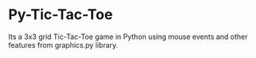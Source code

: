 # Py-Tic-Tac-Toe
Its a 3x3 grid Tic-Tac-Toe game in Python using mouse events and other features from graphics.py library.

